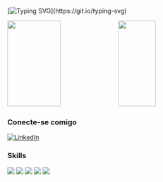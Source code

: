<div>  
 
[![Typing SVG](https://readme-typing-svg.herokuapp.com?font=Black+Ops+One&size=30&pause=1000&color=f4f707&background=34034322&vCenter=true&width=600&height=80&lines=Seja+bem-vindo(a)+ao+meu+perfil!)](https://git.io/typing-svg)


  <img width="49%" height="195px" src="https://github-readme-stats.vercel.app/api?username=CarolFOliveira&theme=midnight-purple&bg_color=340343&border_color=f4f707&border_radius=15&show_icons=true&icon_color=f4f707&title_color=f4f707&text_color=d24a00" /> 
  <img width="41%" height="195px" src="https://github-readme-stats-git-masterrstaa-rickstaa.vercel.app/api/top-langs/?username=CarolFOliveira&layout=compact&bg_color=340343&border_color=f4f707&border_radius=15&title_color=f4f707&text_color=FFF" />



### Conecte-se comigo 

[![LinkedIn](https://img.shields.io/badge/LinkedIn-000?style=for-the-badge&logo=linkedin&logoColor=f4f707&background=340343)](https://www.linkedin.com/in/carolftoliveira/)

### Skills

<div>
    <img src="https://img.shields.io/badge/HTML5-000?style=for-the-badge&logo=html5"/>
    <img src="https://img.shields.io/badge/CSS3-000?style=for-the-badge&logo=css3&logoColor=264CE4"/>
    <img src="https://img.shields.io/badge/JavaScript-000?style=for-the-badge&logo=javascript"/>
    <img src="https://img.shields.io/badge/React-000?style=for-the-badge&logo=react"/>
    <img src="https://img.shields.io/badge/React-Native-000?style=for-the-badge&logo=React-Native"/>
</div>

</div>